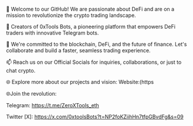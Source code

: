 🚀 Welcome to our GitHub! We are passionate about DeFi and are on a mission to revolutionize the crypto trading landscape.

🤖 Creators of 0xTools Bots, a pioneering platform that empowers DeFi traders with innovative Telegram bots. 

📝 We're committed to the blockchain, DeFi, and the future of finance. Let's collaborate and build a faster, seamless trading experience.

📫 Reach us on our Official Socials for inquiries, collaborations, or just to chat crypto. 

🌐 Explore more about our projects and vision: Website:(https

🌐Join the revolution:

Telegram:  https://t.me/ZeroXTools_eth

Twitter [X]: https://x.com/0xtoolsBots?t=NP2foKZiihHn7tfpGBvdFg&s=09



<!---
OxtoolsBots/OxtoolsBots is a ✨ special ✨ repository because its `README.md` (this file) appears on your GitHub profile.
You can click the Preview link to take a look at your changes.
--->
